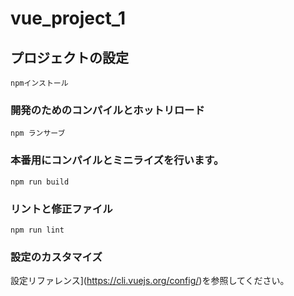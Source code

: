 # vue_project_1

## プロジェクトの設定
```
npmインストール
```

### 開発のためのコンパイルとホットリロード
```
npm ランサーブ
```

### 本番用にコンパイルとミニライズを行います。
```
npm run build
```

### リントと修正ファイル
```
npm run lint
```

### 設定のカスタマイズ
設定リファレンス](https://cli.vuejs.org/config/)を参照してください。
